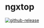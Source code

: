 # ngxtop

[![github-release](https://badgen.net/badge/github/release/cyan?icon=github)](https://github.com/dalmatele/ngxtop/releases)